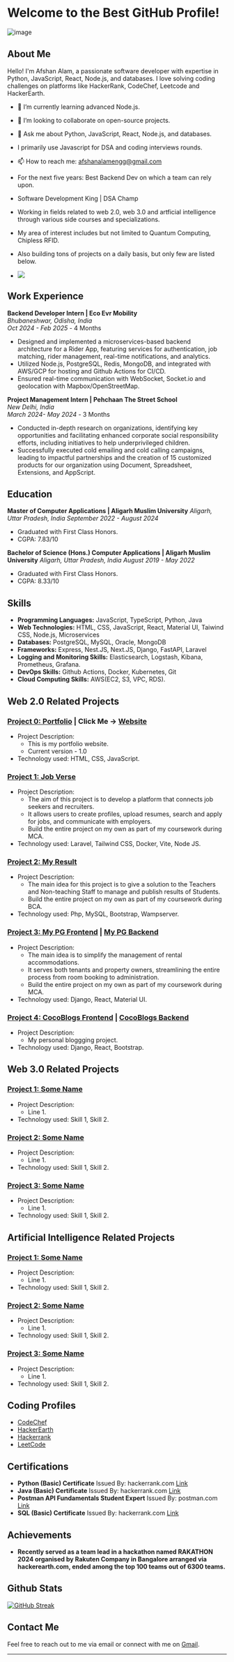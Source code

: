 <!--
## Hi there 👋

**AfshanAlamEngg/AfshanAlamEngg** is a ✨ _special_ ✨ repository because its `README.md` (this file) appears on your GitHub profile.

Here are some ideas to get you started:

- 🔭 I’m currently working on ...
- 🌱 I’m currently learning ...
- 👯 I’m looking to collaborate on ...
- 🤔 I’m looking for help with ...
- 💬 Ask me about ...
- 📫 How to reach me: ...
- 😄 Pronouns: ...
- ⚡ Fun fact: ...
-->

# Welcome to the Best GitHub Profile!

![image](https://github.com/user-attachments/assets/dff7388a-2f49-41e8-8555-a7a56573a015)

## About Me

Hello! I'm Afshan Alam, a passionate software developer with expertise in Python, JavaScript, React, Node.js, and databases. I love solving coding challenges on platforms like HackerRank, CodeChef, Leetcode and HackerEarth.

- 🌱 I’m currently learning advanced Node.js.
- :handshake: I’m looking to collaborate on open-source projects.
- 💬 Ask me about Python, JavaScript, React, Node.js, and databases.
- I primarily use Javascript for DSA and coding interviews rounds.
- 📫 How to reach me: afshanalamengg@gmail.com
- For the next five years: Best Backend Dev on which a team can rely upon.
- Software Development King | DSA Champ
- Working in fields related to web 2.0, web 3.0 and artficial intelligence through various side courses and specializations.
- My area of interest includes but not limited to Quantum Computing, Chipless RFID.
- Also building tons of projects on a daily basis, but only few are listed below.

- ![](https://komarev.com/ghpvc/?username=AfshanAlamEngg)
  
## Work Experience

**Backend Developer Intern | Eco Evr Mobility**  
*Bhubaneshwar, Odisha, India*  
*Oct 2024 - Feb 2025* - 4 Months

- Designed and implemented a microservices-based backend architecture for a Rider App, featuring services for authentication, job matching, rider management, real-time notifications, and analytics.
- Utilized Node.js, PostgreSQL, Redis, MongoDB, and integrated with AWS/GCP for hosting and Github Actions for CI/CD.
- Ensured real-time communication with WebSocket, Socket.io and geolocation with Mapbox/OpenStreetMap.

**Project Management Intern | Pehchaan The Street School**  
*New Delhi, India*  
*March 2024- May 2024* - 3 Months
 
- Conducted in-depth research on organizations, identifying key opportunities and facilitating enhanced corporate social responsibility efforts, including initiatives to help underprivileged children.
- Successfully executed cold emailing and cold calling campaigns, leading to impactful partnerships and the creation of 15 customized products for our organization using Document, Spreadsheet, Extensions, and AppScript.

## Education 

**Master of Computer Applications | Aligarh Muslim University** 
*Aligarh, Uttar Pradesh, India* 
*September 2022 - August 2024* 

- Graduated with First Class Honors.
- CGPA: 7.83/10

**Bachelor of Science (Hons.) Computer Applications | Aligarh Muslim University** 
*Aligarh, Uttar Pradesh, India* 
*August 2019 - May 2022* 

- Graduated with First Class Honors.
- CGPA: 8.33/10

## Skills

- **Programming Languages:** JavaScript, TypeScript, Python, Java
- **Web Technologies:** HTML, CSS, JavaScript, React, Material UI, Taiwind CSS, Node.js, Microservices
- **Databases:** PostgreSQL, MySQL, Oracle, MongoDB
- **Frameworks:** Express, Nest.JS, Next.JS, Django, FastAPI, Laravel
- **Logging and Monitoring Skills:** Elasticsearch, Logstash, Kibana, Prometheus, Grafana.
- **DevOps Skills:** Github Actions, Docker, Kubernetes, Git
- **Cloud Computing Skills:** AWS(EC2, S3, VPC, RDS).

## Web 2.0 Related Projects

### [Project 0: Portfolio](https://github.com/AfshanAlamEngg/Afshan-Portfolio-Website) | Click Me -> [Website](https://afshanalamengg.github.io/Afshan-Portfolio-Website/)
- Project Description:
  - This is my portfolio website.
  - Current version - 1.0
- Technology used: HTML, CSS, JavaScript.
  
### [Project 1: Job Verse](https://github.com/AfshanAlamEngg/job-verse)
- Project Description:
  - The aim of this project is to develop a platform that connects job seekers and recruiters.
  - It allows users to create profiles, upload resumes, search and apply for jobs, and communicate with employers.
  - Build the entire project on my own as part of my coursework during MCA.
- Technology used: Laravel, Tailwind CSS, Docker, Vite, Node JS.

### [Project 2: My Result](https://github.com/AfshanAlamEngg/MyResult)
- Project Description:
  - The main idea for this project is to give a solution to the Teachers and Non-teaching Staff to manage and publish results of Students.
  - Build the entire project on my own as part of my coursework during BCA.
- Technology used: Php, MySQL, Bootstrap, Wampserver.
  
### [Project 3: My PG Frontend](https://github.com/AfshanAlamEngg/mypg-frontend) | [My PG Backend](https://github.com/AfshanAlamEngg/mypg-backend)
- Project Description:
  - The main idea is to simplify the management of rental accommodations.
  - It serves both tenants and property owners, streamlining the entire process from room booking to administration.
  - Build the entire project on my own as part of my coursework during MCA.
- Technology used: Django, React, Material UI.

### [Project 4: CocoBlogs Frontend](https://github.com/AfshanAlamEngg/coco-blogs-frontend) | [CocoBlogs Backend](https://github.com/AfshanAlamEngg/coco-blogs-backend)
- Project Description:
  - My personal bloggging project.
- Technology used: Django, React, Bootstrap.

## Web 3.0 Related Projects

### [Project 1: Some Name]() 
- Project Description:
  - Line 1.
- Technology used: Skill 1, Skill 2.

### [Project 2: Some Name]() 
- Project Description:
  - Line 1.
- Technology used: Skill 1, Skill 2.

### [Project 3: Some Name]() 
- Project Description:
  - Line 1.
- Technology used: Skill 1, Skill 2.
  
## Artificial Intelligence Related Projects

### [Project 1: Some Name]() 
- Project Description:
  - Line 1.
- Technology used: Skill 1, Skill 2.

### [Project 2: Some Name]() 
- Project Description:
  - Line 1.
- Technology used: Skill 1, Skill 2.

### [Project 3: Some Name]() 
- Project Description:
  - Line 1.
- Technology used: Skill 1, Skill 2.
  
## Coding Profiles

- [CodeChef](https://www.codechef.com/users/afshanalam)
- [HackerEarth](https://www.hackerearth.com/@afshanalamengg/)
- [Hackerrank](https://www.hackerrank.com/profile/afshanalamengg)
- [LeetCode](https://leetcode.com/u/AfshanAlamEngg/)

<!--  ## Blog Posts -->

<!--  ### Blog 1 -->
<!-- A brief summary of your blog post. What topics do you cover? -->
<!--  To be added soon -->

<!--  ### Blog 2 -->
<!-- A brief summary of your blog post. What topics do you cover? -->
<!--  To be added soon -->


## Certifications

- **Python (Basic) Certificate**  Issued By: hackerrank.com  [Link](https://www.hackerrank.com/certificates/iframe/577498a1210d)
- **Java (Basic) Certificate**  Issued By: hackerrank.com  [Link](https://www.hackerrank.com/certificates/iframe/e24e50c4c245)
- **Postman API Fundamentals Student Expert** Issued By: postman.com [Link](https://api.badgr.io/public/assertions/kz3Y5Kz7Rqu688RJIY3vzQ?identity__email=afshanalamengg%40gmail.com)
- **SQL (Basic) Certificate**  Issued By: hackerrank.com  [Link](https://www.hackerrank.com/certificates/iframe/38230774d861)

## Achievements

- **Recently served as a team lead in a hackathon named RAKATHON 2024 organised by Rakuten Company in Bangalore
arranged via hackerearth.com, ended among the top 100 teams out of 6300 teams.**

## Github Stats
[![GitHub Streak](https://streak-stats.demolab.com?user=AfshanAlamEngg&theme=dark)](https://git.io/streak-stats)

## Contact Me

Feel free to reach out to me via email or connect with me on [Gmail](mailto:afshanalamengg@gmail.com).

---

<!-- !GitHub Stats

!Top Languages -->

